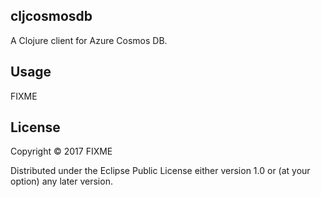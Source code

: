 ## cljcosmosdb

A Clojure client for Azure Cosmos DB. 

## Usage

FIXME

## License

Copyright © 2017 FIXME

Distributed under the Eclipse Public License either version 1.0 or (at
your option) any later version.
